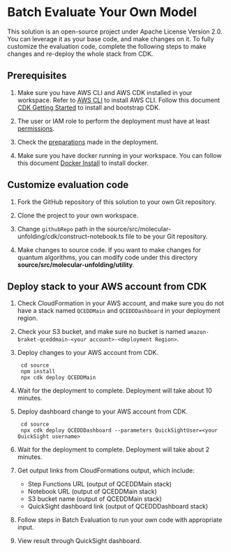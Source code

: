 # Batch Evaluate Your Own Model

This solution is an open-source project under Apache License Version 2.0. You can leverage it as your base code, and make changes on it. To fully customize the evaluation code, complete the following steps to make changes and re-deploy the whole stack from CDK.

## Prerequisites

1. Make sure you have AWS CLI and AWS CDK installed in your workspace. Refer to [AWS CLI](https://docs.aws.amazon.com/cli/latest/userguide/getting-started-install.html) to install AWS CLI. Follow this document [CDK Getting Started](https://docs.aws.amazon.com/cdk/v2/guide/getting_started.html#getting_started_prerequisites) to install and bootstrap CDK.

2. The user or IAM role to perform the deployment must have at least [permissions](./permissions.json).

3. Check the [preparations](../../deployment.md) made in the deployment.

4. Make sure you have docker running in your workspace. You can follow this document [Docker Install](https://docs.docker.com/engine/install/) to install docker.

## Customize evaluation code

1. Fork the GitHub repository of this solution to your own Git repository.

2. Clone the project to your own workspace.

3. Change `githubRepo` path in the source/src/molecular-unfolding/cdk/construct-notebook.ts file to be your Git repository. 

4. Make changes to source code. If you want to make changes for quantum algorithms, you can modify code under this directory **source/src/molecular-unfolding/utility**.

## Deploy stack to your AWS account from CDK

1. Check CloudFormation in your AWS account, and make sure you do not have a stack named `QCEDDMain` and `QCEDDDashboard` in your deployment region.

2. Check your S3 bucket, and make sure no bucket is named `amazon-braket-qceddmain-<your account>-<deployment Region>`.

3. Deploy changes to your AWS account from CDK.

        cd source
        npm install
        npx cdk deploy QCEDDMain
             
4. Wait for the deployment to complete. Deployment will take about 10 minutes. 

5. Deploy dashboard change to your AWS account from CDK.

        cd source
        npx cdk deploy QCEDDDashboard --parameters QuickSightUser=<your QuickSight username>
             
6. Wait for the deployment to complete. Deployment will take about 2 minutes. 

7. Get output links from CloudFormations output, which include:
    - Step Functions URL (output of QCEDDMain stack)
    - Notebook URL (output of QCEDDMain stack)
    - S3 bucket name (output of QCEDDMain stack)
    - QuickSight dashboard link (output of QCEDDDashboard stack)

8. Follow steps in Batch Evaluation to run your own code with appropriate input.

9. View result through QuickSight dashboard.

